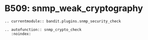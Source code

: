 # B509: snmp_weak_cryptography

```{eval-rst}
.. currentmodule:: bandit.plugins.snmp_security_check
```

```{eval-rst}
.. autofunction:: snmp_crypto_check
   :noindex:
```

